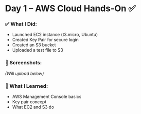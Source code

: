 # Day 1 – AWS Cloud Hands-On ✅

### ✅ What I Did:
- Launched EC2 instance (t3.micro, Ubuntu)
- Created Key Pair for secure login
- Created an S3 bucket
- Uploaded a test file to S3

### 📸 Screenshots:
*(Will upload below)*

### 🧠 What I Learned:
- AWS Management Console basics
- Key pair concept
- What EC2 and S3 do
